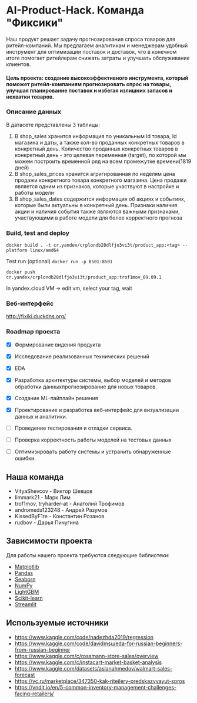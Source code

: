 # AI-Product-Hack. Команда "Фиксики"
Наш продукт решает задачу прогнозирования спроса товаров для ритейл-компаний. Мы предлагаем аналитикам и менеджерам удобный инструмент для оптимизации поставок и доставок, что в конечном итоге помогает ритейлерам снижать затраты и улучшать обслуживание клиентов.

#### Цель проекта: создание высокоэффективного инструмента, который поможет ритейл-компаниям прогнозировать спрос на товары, улучшая планирование поставок и избегая излишних запасов и нехватки товаров.

### Описание данных
В датасете представлены 3 таблицы: 
1) В shop_sales хранится информация по уникальным Id товара, Id магазина и даты, а также кол-во проданных конкретных товаров в конкретный день.
Количество проданных конкретных товаров в конкретный день - это целевая переменная (target), по которой мы можем построить временной ряд на всем промежутке времени(1819 дней)
2) В shop_sales_prices хранится агригированная по неделям цена продажи конкретного товара конкретного магазина.
Цена продажи является одним из признаков, которые участвуют в настройке и работы модели
3) В shop_sales_dates содержится информация об акциях и событиях, которые были актуальны в конкретный день.
Признаки наличия акции и наличия события также являются важными признаками, участвующими в работе модели для более корректного прогноза

### Build, test and deploy
`docker build . -t cr.yandex/crplondb28dlfjo3vi3t/product_app:<tag> --platform linux/amd64 `

Test run (optional) `docker run -p 8501:8501`

`docker push cr.yandex/crplondb28dlfjo3vi3t/product_app:trof1mov_09.09.1`

In yandex.cloud VM -> edit vm, select your tag, wait 

### Веб-интерфейс
http://fixiki.duckdns.org/

### Roadmap проекта
- [x] Формирование видения продукта
- [x] Исследование реализованных технических решений 
- [x] EDA
- [x] Разработка архитектуры системы, выбор моделей и методов обработки данныхпрогнозирование для новых товаров.
- [x] Создание ML-пайплайн решения 
- [x] Проектирование и разработка веб-интерфейс для визуализации данных и аналитики.
- [ ] Проведение тестирования и отладки сервиса.
- [ ] Проверка корректность работы моделей на тестовых данных
- [ ] Оптимизировать работу системы и устранить обнаруженные ошибки.


## Наша команда

- VityaShevcov - Виктор Шевцов
- limmark21 - Марк Лим
- trof1mov, tryharder-at - Анатолий Трофимов
- andromeda123248 - Андрей Разумов
- KissedByF1re - Константин Розанов
- rudbov - Дарья Пичугина

## Зависимости проекта

Для работы нашего проекта требуются следующие библиотеки:

- [Matplotlib](https://matplotlib.org/stable/contents.html)
- [Pandas](https://pandas.pydata.org/)
- [Seaborn](https://seaborn.pydata.org/)
- [NumPy](https://numpy.org/)
- [LightGBM](https://lightgbm.readthedocs.io/)
- [Scikit-learn](https://scikit-learn.org/stable/)
- [Streamlit](https://streamlit.io/)

## Используемые источники
* https://www.kaggle.com/code/nadezhda2019/regression
* https://www.kaggle.com/code/davidmsu/eda-for-russian-beginners-from-russian-beginner
* https://www.kaggle.com/c/rossmann-store-sales/overview
* https://www.kaggle.com/c/instacart-market-basket-analysis
* https://www.kaggle.com/datasets/aslanahmedov/walmart-sales-forecast
* https://vc.ru/marketplace/347350-kak-riteilery-predskazyvayut-spros
* https://vndit.io/en/5-common-inventory-management-challenges-facing-retailers/

